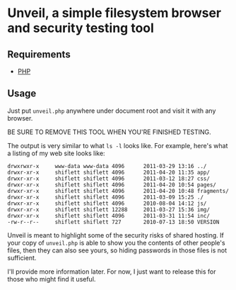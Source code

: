 Unveil, a simple filesystem browser and security testing tool
=============================================================

Requirements
------------

- [PHP](http://php.net/)

Usage
-----

Just put `unveil.php` anywhere under document root and visit it with any
browser.

BE SURE TO REMOVE THIS TOOL WHEN YOU'RE FINISHED TESTING.

The output is very similar to what `ls -l` looks like. For example, here's what
a listing of my web site looks like:

    drwxrwxr-x     www-data www-data 4096      2011-03-29 13:16 ../
    drwxr-xr-x     shiflett shiflett 4096      2011-04-20 11:35 app/
    drwxr-xr-x     shiflett shiflett 4096      2011-03-12 18:27 css/
    drwxr-xr-x     shiflett shiflett 4096      2011-04-20 10:54 pages/
    drwxr-xr-x     shiflett shiflett 4096      2011-04-20 10:48 fragments/
    drwxr-xr-x     shiflett shiflett 4096      2011-03-09 15:25 ./
    drwxr-xr-x     shiflett shiflett 4096      2010-08-04 14:12 js/
    drwxr-xr-x     shiflett shiflett 12288     2011-03-27 15:36 img/
    drwxr-xr-x     shiflett shiflett 4096      2011-03-31 11:54 inc/
    -rw-r--r--     shiflett shiflett 727       2010-07-13 18:50 VERSION

Unveil is meant to highlight some of the security risks of shared hosting. If
your copy of `unveil.php` is able to show you the contents of other people's
files, then they can also see yours, so hiding passwords in those files is not
sufficient.

I'll provide more information later. For now, I just want to release this for
those who might find it useful.